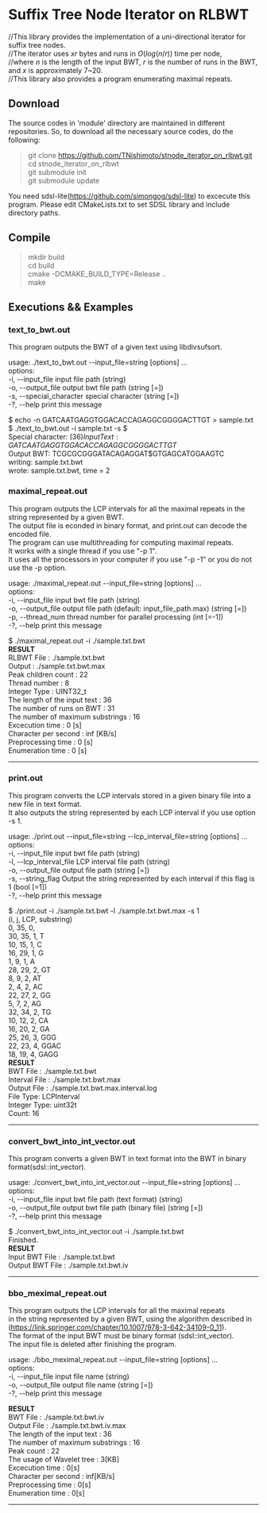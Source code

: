 # Suffix Tree Node Iterator on RLBWT

//This library provides the implementation of a uni-directional iterator for suffix tree nodes.  
//The iterator uses $xr$ bytes and runs in $O(log (n/r))$ time per node,  
//where $n$ is the length of the input BWT, $r$ is the number of runs in the BWT, and $x$ is approximately 7~20.  
//This library also provides a program enumerating maximal repeats.  

## Download
The source codes in 'module' directory are maintained in different repositories. 
So, to download all the necessary source codes, do the following:

> git clone https://github.com/TNishimoto/stnode_iterator_on_rlbwt.git  
> cd stnode_iterator_on_rlbwt  
> git submodule init  
> git submodule update  

You need sdsl-lite(https://github.com/simongog/sdsl-lite) to excecute this program. Please edit CMakeLists.txt to set SDSL library and include directory paths.

## Compile
> mkdir build  
> cd build  
> cmake -DCMAKE_BUILD_TYPE=Release ..  
> make  

## Executions && Examples

### text_to_bwt.out  
This program outputs the BWT of a given text using libdivsufsort.  

usage: ./text_to_bwt.out --input_file=string [options] ...  
options:  
  -i, --input_file           input file path (string)  
  -o, --output_file          output bwt file path (string [=])  
  -s, --special_character    special character (string [=])  
  -?, --help                 print this message  
  
$ echo -n GATCAATGAGGTGGACACCAGAGGCGGGGACTTGT > sample.txt  
$ ./text_to_bwt.out -i sample.txt -s $  
Special character: $(36)  
Input Text: GATCAATGAGGTGGACACCAGAGGCGGGGACTTGT$  
Output BWT: TCGCGCGGGATACAGAGGAT$GTGAGCATGGAAGTC  
writing: sample.txt.bwt  
wrote: sample.txt.bwt, time = 2  

### maximal_repeat.out  

This program outputs the LCP intervals for all the maximal repeats 
in the string represented by a given BWT.  
The output file is econded in binary format, and print.out can decode the encoded file.  
The program can use multithreading for computing maximal repeats.  
It works with a single thread if you use "-p 1".  
It uses all the processors in your computer if you use "-p -1" or you do not use the -p option.  

usage: ./maximal_repeat.out --input_file=string [options] ...  
options:  
  -i, --input_file     input bwt file path (string)  
  -o, --output_file    output file path (default: input_file_path.max) (string [=])  
  -p, --thread_num     thread number for parallel processing (int [=-1])  
  -?, --help           print this message  

$ ./maximal_repeat.out -i ./sample.txt.bwt  
______________________RESULT______________________  
RLBWT File                               : ./sample.txt.bwt  
Output                                   : ./sample.txt.bwt.max  
Peak children count                      : 22  
Thread number                            : 8  
Integer Type                             : UINT32_t  
The length of the input text             : 36  
The number of runs on BWT                : 31  
The number of maximum substrings         : 16  
Excecution time                          : 0 [s]  
Character per second                     : inf [KB/s]  
         Preprocessing time              : 0 [s]  
         Enumeration time                : 0 [s]  
_______________________________________________________  

### print.out  
This program converts the LCP intervals stored in a given binary file into a new file in text format.  
It also outputs the string represented by each LCP interval if you use option -s 1.

usage: ./print.out --input_file=string --lcp_interval_file=string [options] ...   
options:  
  -i, --input_file           input bwt file path (string)  
  -l, --lcp_interval_file    LCP interval file path (string)  
  -o, --output_file          output file path (string [=])  
  -s, --string_flag          Output the string represented by each interval if this flag is 1 (bool [=1])  
  -?, --help                 print this message  

$ ./print.out -i ./sample.txt.bwt -l ./sample.txt.bwt.max -s 1  
(i, j, LCP, substring)  
0, 35, 0,  
30, 35, 1, T  
10, 15, 1, C  
16, 29, 1, G  
1, 9, 1, A  
28, 29, 2, GT  
8, 9, 2, AT  
2, 4, 2, AC  
22, 27, 2, GG  
5, 7, 2, AG  
32, 34, 2, TG  
10, 12, 2, CA  
16, 20, 2, GA  
25, 26, 3, GGG  
22, 23, 4, GGAC  
18, 19, 4, GAGG  
______________________RESULT______________________  
BWT File                                 : ./sample.txt.bwt  
Interval File                            : ./sample.txt.bwt.max  
Output File                              : ./sample.txt.bwt.max.interval.log  
File Type: LCPInterval  
Integer Type: uint32t  
Count: 16  
_______________________________________________________  

### convert_bwt_into_int_vector.out  
This program converts a given BWT in text format into the BWT in binary format(sdsl::int_vector).  

usage: ./convert_bwt_into_int_vector.out --input_file=string [options] ...   
options:  
  -i, --input_file     input bwt file path (text format) (string)  
  -o, --output_file    output bwt file path (binary file) (string [=])  
  -?, --help           print this message  

$ ./convert_bwt_into_int_vector.out -i ./sample.txt.bwt  
Finished.  
______________________RESULT______________________  
Input BWT File                                   : ./sample.txt.bwt  
Output BWT File                                  : ./sample.txt.bwt.iv  
_______________________________________________________  


### bbo_meximal_repeat.out

This program outputs the LCP intervals for all the maximal repeats   
in the string represented by a given BWT, using the algorithm described in (https://link.springer.com/chapter/10.1007/978-3-642-34109-0_11).  
The format of the input BWT must be binary format (sdsl::int_vector).  
The input file is deleted after finishing the program.  

usage: ./bbo_meximal_repeat.out --input_file=string [options] ...   
options:  
  -i, --input_file     input file name (string)  
  -o, --output_file    output file name (string [=])  
  -?, --help           print this message  

______________________RESULT______________________  
BWT File                                         : ./sample.txt.bwt.iv  
Output File                                      : ./sample.txt.bwt.iv.max  
The length of the input text             : 36  
The number of maximum substrings         : 16  
Peak count       : 22  
The usage of Wavelet tree : 3[KB]  
Excecution time                          : 0[s]  
Character per second                     : inf[KB/s]  
         Preprocessing time              : 0[s]  
         Enumeration time                : 0[s]  
_______________________________________________________  